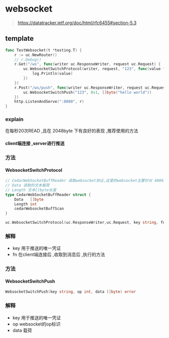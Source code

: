 # websocket
> https://datatracker.ietf.org/doc/html/rfc6455#section-5.3
## template
```go
func TestWebsocket(t *testing.T) {
	r := uc.NewRouter()
	// r.Debug()
	r.Get("/ws", func(writer uc.ResponseWriter, request uc.Request) {
		uc.WebsocketSwitchProtocol(writer, request, "123", func(value *uc.CedarWebSocketBuffReader) {
			log.Println(value)
		})
	})
	r.Post("/ws/push", func(writer uc.ResponseWriter, request uc.Request) {
		uc.WebsocketSwitchPush("123", 0x1, []byte("hello world"))
	})
	http.ListenAndServe(":8080", r)
}

```
### explain
在每秒20次READ ,且在 2048byte 下有良好的表现 ,推荐使用的方法
#### client端连接 ,server进行推送
### 方法
#### WebsocketSwitchProtocol
```go
// CedarWebSocketBuffReader 读取websocket协议,这里的websocket主要针对 4086byte 的文本格式
// Data 读取的文本载荷
// Length 文本[]byte长度
type CedarWebSocketBuffReader struct {
    Data   []byte
    Length int
    cedarWebsocketBuffScan
}

uc.WebsocketSwitchProtocol(uc.ResponseWriter,uc.Request, key string, fn func(value *uc.CedarWebSocketBuffReader))
```
### 解释
* key 用于推送的唯一凭证
* fn 在client端连接后 ,收取到消息后 ,执行的方法

### 方法
#### WebsocketSwitchPush
```go
WebsocketSwitchPush(key string, op int, data []byte) error
```
### 解释
* key 用于推送的唯一凭证
* op websocket的op标识
* data 载荷